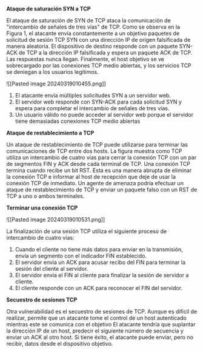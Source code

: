 
**Ataque de saturación SYN a TCP**

El ataque de saturación de SYN de TCP ataca la comunicación de "intercambio de señales de tres vías" de TCP. Como se observa en la Figura 1, el atacante envía constantemente a un objetivo paquetes de solicitud de sesión TCP SYN con una dirección IP de origen falsificada de manera aleatoria. El dispositivo de destino responde con un paquete SYN-ACK de TCP a la dirección IP falsificada y espera un paquete ACK de TCP. Las respuestas nunca llegan. Finalmente, el host objetivo se ve sobrecargado por las conexiones TCP medio abiertas, y los servicios TCP se deniegan a los usuarios legítimos.

![[Pasted image 20240319010455.png]]

1. El atacante envía múltiples solicitudes SYN a un servidor web.
2. El servidor web responde con SYN-ACK para cada solicitud SYN y espera para completar el intercambio de señales de tres vías.
3. Un usuario válido no puede acceder al servidor web porque el servidor tiene demasiadas conexiones TCP medio abiertas

**Ataque de restablecimiento a TCP**

Un ataque de restablecimiento de TCP puede utilizarse para terminar las comunicaciones de TCP entre dos hosts. La figura muestra como TCP utiliza un intercambio de cuatro vías para cerrar la conexión TCP con un par de segmentos FIN y ACK desde cada terminal de TCP. Una conexión TCP termina cuando recibe un bit RST. Esta es una manera abrupta de eliminar la conexión TCP e informar al host de recepción que deje de usar la conexión TCP de inmediato. Un agente de amenaza podría efectuar un ataque de restablecimiento de TCP y enviar un paquete falso con un RST de TCP a uno o ambos terminales.

**Terminar una conexión TCP**

![[Pasted image 20240319010531.png]]

La finalización de una sesión TCP utiliza el siguiente proceso de intercambio de cuatro vías:

1. Cuando el cliente no tiene más datos para enviar en la transmisión, envía un segmento con el indicador FIN establecido.
2. El servidor envía un ACK para acusar recibo del FIN para terminar la sesión del cliente al servidor.
3. El servidor envía el FIN al cliente para finalizar la sesión de servidor a cliente.
4. El cliente responde con un ACK para reconocer el FIN del servidor.

**Secuestro de sesiones TCP**

Otra vulnerabilidad es el secuestro de sesiones de TCP. Aunque es difícil de realizar, permite que un atacante tome el control de un host autenticado mientras este se comunica con el objetivo El atacante tendría que suplantar la dirección IP de un host, predecir el siguiente número de secuencia y enviar un ACK al otro host. Si tiene éxito, el atacante puede enviar, pero no recibir, datos desde el dispositivo objetivo.